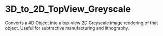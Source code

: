 # 3D_to_2D_TopView_Greyscale
 Converts a #D Object into a top-view 2D Greyscale image rendering of that object. Useful for subtractive manufacturing and lithography. 
